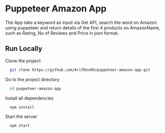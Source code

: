 # Puppeteer Amazon App

The App take a keyword as input via Get API, search the word on Amazon using puppeteer and return details of the first 4 products on AmazonName, such as Rating, No of Reviews and Price in josn format.

## Run Locally

Clone the project

```bash
  git clone https://github.com/ArifDev99/puppeteer-amazon-app.git
```

Go to the project directory

```bash
  cd puppeteer-amazon-app
```

Install all dependencies

```bash
  npm install
```

Start the server

```bash
  npm start
